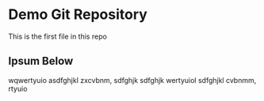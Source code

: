 # Demo Git Repository

This is the first file in this repo

## Ipsum Below

wqwertyuio asdfghjkl zxcvbnm,
sdfghjk sdfghjk wertyuiol
 sdfghjkl cvbnmm, rtyuio
